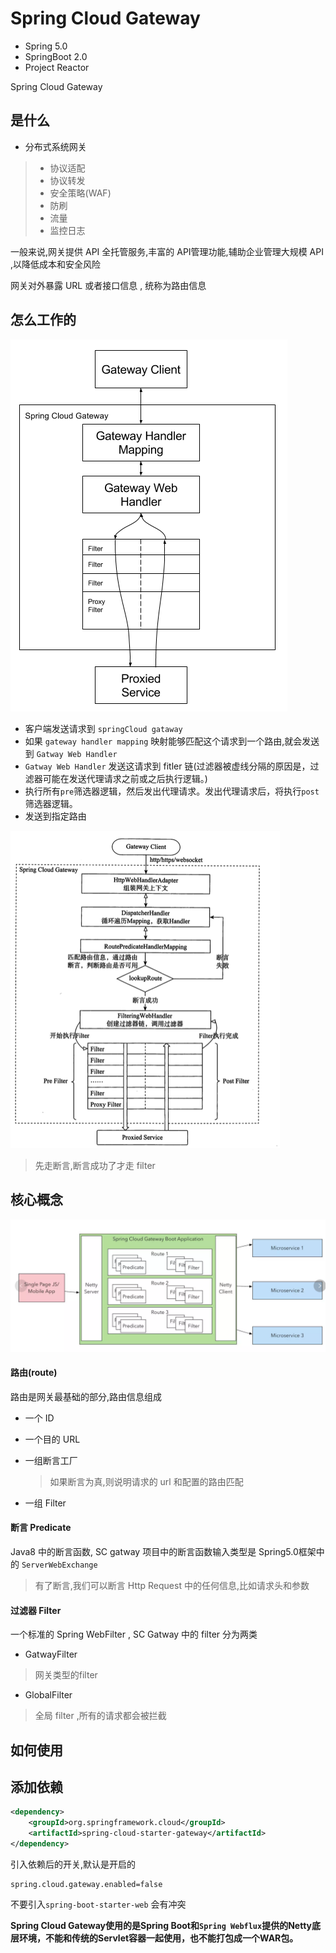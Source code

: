 # Spring Cloud Gateway

- Spring 5.0
- SpringBoot 2.0
- Project Reactor 

Spring Cloud Gateway 

## 是什么

- 分布式系统网关

> - 协议适配
> - 协议转发
> - 安全策略(WAF)
> - 防刷
> - 流量
> - 监控日志

一般来说,网关提供 API 全托管服务,丰富的 API管理功能,辅助企业管理大规模 API ,以降低成本和安全风险

网关对外暴露 URL 或者接口信息 , 统称为路由信息

## 怎么工作的

![Spring Cloud Gateway Diagram](../../../assets/spring_cloud_gateway_diagram.png)

- 客户端发送请求到 `springCloud gataway`
- 如果 `gateway handler mapping` 映射能够匹配这个请求到一个路由,就会发送到 `Gatway Web Handler`
- `Gatway Web Handler` 发送这请求到 fitler 链(过滤器被虚线分隔的原因是，过滤器可能在发送代理请求之前或之后执行逻辑。)
- 执行所有`pre`筛选器逻辑，然后发出代理请求。发出代理请求后，将执行`post`筛选器逻辑。
- 发送到指定路由



<img src="../../../assets/image-20200615123602357.png" alt="image-20200615123602357" style="zoom:50%;" />

> 先走断言,断言成功了才走 filter



## 核心概念

![image-20191212160045947](../../../assets/image-20191212160045947.png)

#### 路由(route)

路由是网关最基础的部分,路由信息组成

- 一个 ID

- 一个目的 URL

- 一组断言工厂

  > 如果断言为真,则说明请求的 url 和配置的路由匹配

- 一组 Filter

#### 断言 Predicate

Java8 中的断言函数, SC gatway 项目中的断言函数输入类型是 Spring5.0框架中的 `ServerWebExchange` 

> 有了断言,我们可以断言 Http Request 中的任何信息,比如请求头和参数

#### 过滤器 Filter 

一个标准的 Spring WebFilter , SC Gatway 中的 filter 分为两类

- GatwayFilter

> 网关类型的filter

- GlobalFilter

>  全局 filter ,所有的请求都会被拦截

## 如何使用

## 添加依赖

```xml
<dependency>
    <groupId>org.springframework.cloud</groupId>
    <artifactId>spring-cloud-starter-gateway</artifactId>
</dependency>
```

引入依赖后的开关,默认是开启的

```properties
spring.cloud.gateway.enabled=false
```

不要引入`spring-boot-starter-web` 会有冲突

**Spring Cloud Gateway使用的是Spring Boot和`Spring Webflux`提供的Netty底层环境，不能和传统的Servlet容器一起使用，也不能打包成一个WAR包。**





